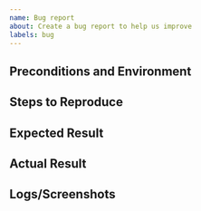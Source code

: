 ```yaml
---
name: Bug report
about: Create a bug report to help us improve
labels: bug
---
```


## Preconditions and Environment

<!-- Anything that would help a developer reproduce the bug -->

## Steps to Reproduce

<!--
1. Go to '...'
2. Click on '....'
3. Scroll down to '....'
4. See error
-->

## Expected Result

<!-- A clear and concise description of what you expected to happen -->

## Actual Result

<!-- A clear and concise description of what happened -->

## Logs/Screenshots

<!-- If applicable, add logs/screenshots/video recordings to help explain your problem -->
